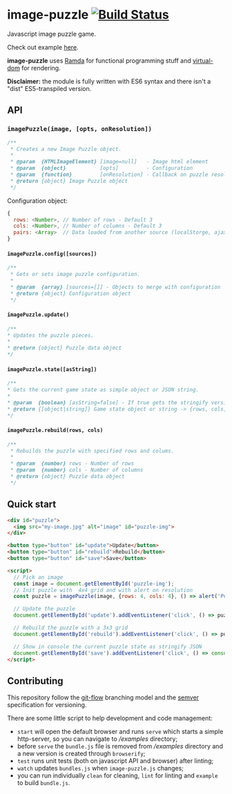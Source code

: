 # image-puzzle [![Build Status](https://travis-ci.org/Nexxa/image-puzzle.svg)](https://travis-ci.org/Nexxa/image-puzzle)

Javascript image puzzle game.

Check out example [here](http://nexxa.github.io/image-puzzle/).

**image-puzzle** uses [Ramda](http://ramdajs.com/) for functional programming stuff and [virtual-dom](https://github.com/Matt-Esch/virtual-dom) for rendering.

**Disclaimer:** the module is fully written with ES6 syntax and there isn't a "dist" ES5-transpiled version.

## API

### `imagePuzzle(image, [opts, onResolution])`
```javascript
/**
 * Creates a new Image Puzzle object.
 *
 * @param  {HTMLImageElement} [image=null]   - Image html element
 * @param  {object}           [opts]         - Configuration
 * @param  {function}         [onResolution] - Callback on puzzle resolution
 * @return {object} Image Puzzle object
 */
```
Configuration object:
```javascript
{
  rows: <Number>, // Number of rows - Default 3
  cols: <Number>, // Number of columns - Default 3
  pairs: <Array>  // Data loaded from another source (localStorge, ajax etc) - Default null
}
```

#### `imagePuzzle.config([sources])`
```javascript
/**
 * Gets or sets image puzzle configuration.
 *
 * @param  {array} [sources=[]] - Objects to merge with configuration
 * @return {object} Configuration object
 */
```

#### `imagePuzzle.update()`
```javascript
/**
* Updates the puzzle pieces.
*
* @return {object} Puzzle data object
*/
```

#### `imagePuzzle.state([asString])`
```javascript
/**
* Gets the current game state as simple object or JSON string.
*
* @param  {boolean} [asString=false] - If true gets the stringify version of state object
* @return {[object|string]} Game state object or string -> {rows, cols, data}
*/
```

#### `imagePuzzle.rebuild(rows, cols)`
```javascript
/**
 * Rebuilds the puzzle with specified rows and colums.
 *
 * @param  {number} rows - Number of rows
 * @param  {number} cols - Number of columns
 * @return {object} Puzzle data object
 */
```

## Quick start
```html
<div id="puzzle">
  <img src="my-image.jpg" alt="image" id="puzzle-img">
</div>

<button type="button" id="update">Update</button>
<button type="button" id="rebuild">Rebuild</button>
<button type="button" id="save">Save</button>

<script>
  // Pick an image
  const image = document.getElementById('puzzle-img');
  // Init puzzle with  4x4 grid and with alert on resolution
  const puzzle = imagePuzzle(image, {rows: 4, cols: 4}, () => alert('Puzzle resolved!'));

  // Update the puzzle
  document.getElementById('update').addEventListener('click', () => puzzle.update());

  // Rebuild the puzzle with a 3x3 grid
  document.getElementById('rebuild').addEventListener('click', () => puzzle.rebuild(3, 3));

  // Show in console the current puzzle state as stringify JSON
  document.getElementById('save').addEventListener('click', () => console.log(puzzle.state(true)));
</script>
```

## Contributing

This repository follow the [git-flow](http://nvie.com/posts/a-successful-git-branching-model/) branching model and the [semver](http://semver.org/) specification for versioning.

There are some little script to help development and code management:

- `start` will open the default browser and runs `serve` which starts a simple http-server, so you can navigate to */examples* directory;
- before `serve` the `bundle.js` file is removed from */examples* directory and a new version is created through `browserify`;
- `test` runs unit tests (both on javascript API and browser) after linting;
- `watch` updates `bundles.js` when `image-puzzle.js` changes;
- you can run individually `clean` for cleaning, `lint` for linting and `example` to build `bundle.js`.
